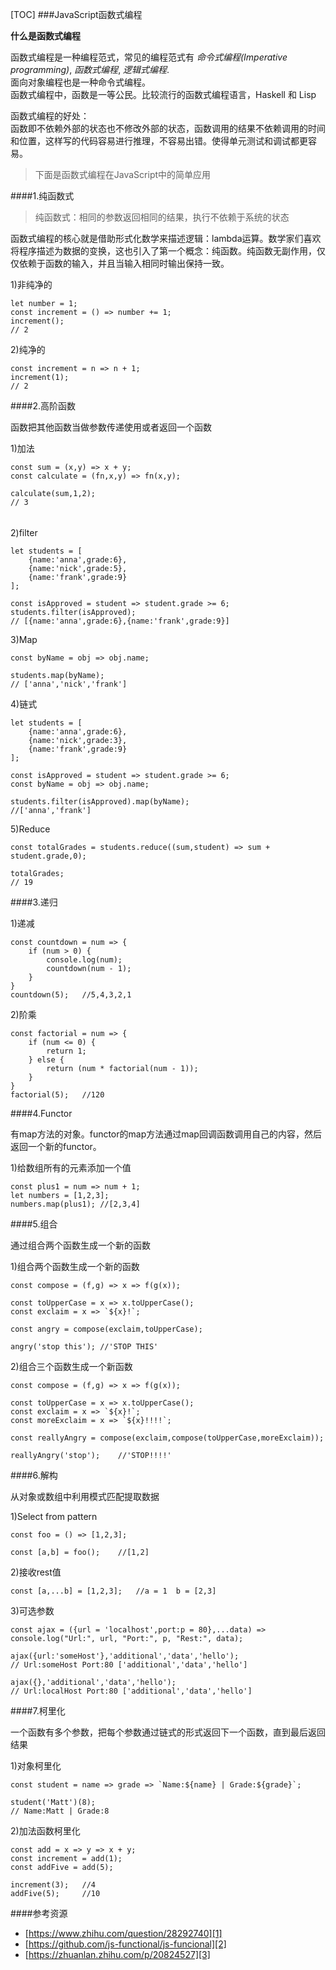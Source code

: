 [TOC]
###JavaScript函数式编程

**什么是函数式编程**  

函数式编程是一种编程范式，常见的编程范式有 *命令式编程(Imperative programming)*, *函数式编程*, *逻辑式编程*.  
面向对象编程也是一种命令式编程。  
函数式编程中，函数是一等公民。比较流行的函数式编程语言，Haskell 和 Lisp

函数式编程的好处：  
函数即不依赖外部的状态也不修改外部的状态，函数调用的结果不依赖调用的时间和位置，这样写的代码容易进行推理，不容易出错。使得单元测试和调试都更容易。

>下面是函数式编程在JavaScript中的简单应用

####1.纯函数式

>纯函数式：相同的参数返回相同的结果，执行不依赖于系统的状态

函数式编程的核心就是借助形式化数学来描述逻辑：lambda运算。数学家们喜欢将程序描述为数据的变换，这也引入了第一个概念：纯函数。纯函数无副作用，仅仅依赖于函数的输入，并且当输入相同时输出保持一致。

1)非纯净的

    let number = 1;
    const increment = () => number += 1;
    increment();
    // 2

2)纯净的

    const increment = n => n + 1;
    increment(1);
    // 2

####2.高阶函数

函数把其他函数当做参数传递使用或者返回一个函数

1)加法

    const sum = (x,y) => x + y;
    const calculate = (fn,x,y) => fn(x,y);
    
    calculate(sum,1,2);
    // 3

######
2)filter

    let students = [
        {name:'anna',grade:6},
        {name:'nick',grade:5},
        {name:'frank',grade:9}
    ];
    
    const isApproved = student => student.grade >= 6;
    students.filter(isApproved);
    // [{name:'anna',grade:6},{name:'frank',grade:9}]

3)Map

    const byName = obj => obj.name;
    
    students.map(byName);
    // ['anna','nick','frank']

4)链式

    let students = [
        {name:'anna',grade:6},
        {name:'nick',grade:3},
        {name:'frank',grade:9}
    ];
    
    const isApproved = student => student.grade >= 6;
    const byName = obj => obj.name;
    
    students.filter(isApproved).map(byName);
    //['anna','frank']

5)Reduce

    const totalGrades = students.reduce((sum,student) => sum + student.grade,0);
    
    totalGrades;
    // 19

####3.递归

1)递减

    const countdown = num => {
        if (num > 0) {
            console.log(num);
            countdown(num - 1);
        }
    }
    countdown(5);   //5,4,3,2,1

2)阶乘

    const factorial = num => {
        if (num <= 0) {
            return 1;
        } else {
            return (num * factorial(num - 1));
        }
    }
    factorial(5);   //120

####4.Functor

有map方法的对象。functor的map方法通过map回调函数调用自己的内容，然后返回一个新的functor。

1)给数组所有的元素添加一个值

    const plus1 = num => num + 1;
    let numbers = [1,2,3];
    numbers.map(plus1); //[2,3,4]

####5.组合

通过组合两个函数生成一个新的函数

1)组合两个函数生成一个新的函数

    const compose = (f,g) => x => f(g(x));
    
    const toUpperCase = x => x.toUpperCase();
    const exclaim = x => `${x}!`;
    
    const angry = compose(exclaim,toUpperCase);
    
    angry('stop this'); //'STOP THIS'

2)组合三个函数生成一个新函数

    const compose = (f,g) => x => f(g(x));
    
    const toUpperCase = x => x.toUpperCase();
    const exclaim = x => `${x}!`;
    const moreExclaim = x => `${x}!!!!`;
    
    const reallyAngry = compose(exclaim,compose(toUpperCase,moreExclaim));
    
    reallyAngry('stop');    //'STOP!!!!'

####6.解构

从对象或数组中利用模式匹配提取数据

1)Select from pattern

    const foo = () => [1,2,3];
    
    const [a,b] = foo();    //[1,2]

2)接收rest值

    const [a,...b] = [1,2,3];   //a = 1  b = [2,3]

3)可选参数

    const ajax = ({url = 'localhost',port:p = 80},...data) => console.log("Url:", url, "Port:", p, "Rest:", data);
    
    ajax({url:'someHost'},'additional','data','hello');
    // Url:someHost Port:80 ['additional','data','hello']
    
    ajax({},'additional','data','hello');
    // Url:localHost Port:80 ['additional','data','hello']

####7.柯里化

一个函数有多个参数，把每个参数通过链式的形式返回下一个函数，直到最后返回结果

1)对象柯里化

    const student = name => grade => `Name:${name} | Grade:${grade}`;
    
    student('Matt')(8);
    // Name:Matt | Grade:8

2)加法函数柯里化

    const add = x => y => x + y;
    const increment = add(1);
    const addFive = add(5);
    
    increment(3);   //4
    addFive(5);     //10

####参考资源

* [https://www.zhihu.com/question/28292740][1]
* [https://github.com/js-functional/js-funcional][2]
* [https://zhuanlan.zhihu.com/p/20824527][3]

[1]: https://www.zhihu.com/question/28292740 (链接提示)
[2]: https://github.com/js-functional/js-funcional (链接提示)
[3]: https://zhuanlan.zhihu.com/p/20824527 (链接提示)














